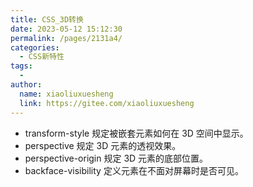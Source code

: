 ```yaml
---
title: CSS_3D转换
date: 2023-05-12 15:12:30
permalink: /pages/2131a4/
categories:
  - CSS新特性
tags:
  - 
author: 
  name: xiaoliuxuesheng
  link: https://gitee.com/xiaoliuxuesheng
---
```


- transform-style 规定被嵌套元素如何在 3D 空间中显示。
- perspective 规定 3D 元素的透视效果。
- perspective-origin 规定 3D 元素的底部位置。
- backface-visibility 定义元素在不面对屏幕时是否可见。
